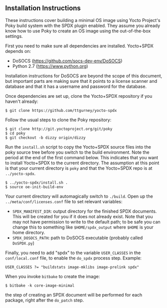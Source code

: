 Installation Instructions
-------------------------

These instructions cover building a minimal OS image using Yocto Project's
Poky build system with the SPDX plugin enabled. They assume you already know
how to use Poky to create an OS image using the out-of-the-box settings.

First you need to make sure all dependencies are installed.
Yocto+SPDX depends on:
* DoSOCS (https://github.com/socs-dev-env/DoSOCS)
* Python 2.7 (https://www.python.org)

Installation instructions for DoSOCS are beyond the scope of this document,
but important parts are making sure that it points to a license scanner
and database and that it has a username and password for the database.

Once dependencies are set up, clone the Yocto+SPDX repository if you haven't
already:

    $ git clone https://github.com/ttgurney/yocto-spdx

Follow the usual steps to clone the Poky repository:

    $ git clone http://git.yoctoproject.org/git/poky
    $ cd poky
    $ git checkout -b dizzy origin/dizzy

Run the `install.sh` script to copy the Yocto+SPDX source files into the
poky source tree before you switch to the build environment.
Note the period at the end of the first command below. This indicates that
you want to install Yocto+SPDX to the current directory. The assumption at
this point is that your current directory is `poky` and that the Yocto+SPDX
repo is at `../yocto-spdx`.

    $ ../yocto-spdx/install.sh .
    $ source oe-init-build-env

Your current directory will automagically switch to `./build`.
Open up the `../meta/conf/licenses.conf` file to set relevant variables:

* `SPDX_MANIFEST_DIR`: output directory for the finished SPDX documents.
  This will be created for you if it does not already exist. Note that
  you may not have permission to write to the default path; to be safe
  you can change this to something like `$HOME/spdx_output` where
  `$HOME` is your home directory.
* `SPDX_DOSOCS_PATH`: path to DoSOCS executable (probably called
  `DoSPDX.py`)

Finally, you need to add "spdx" to the variable `USER_CLASSES` in the
`conf/local.conf` file, to enable the `do_spdx` process step. Example:

    USER_CLASSES ?= "buildstats image-mklibs image-prelink spdx"

When you invoke `bitbake` to create the image:

    $ bitbake -k core-image-minimal

the step of creating an SPDX document will be performed for each package,
right after the `do_patch` step.
